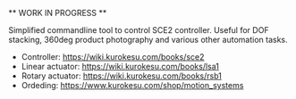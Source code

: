 ** WORK IN PROGRESS **

Simplified commandline tool to control SCE2 controller. Useful for DOF stacking, 360deg product photography and various other automation tasks.

* Controller: https://wiki.kurokesu.com/books/sce2
* Linear actuator: https://wiki.kurokesu.com/books/lsa1
* Rotary actuator: https://wiki.kurokesu.com/books/rsb1
* Ordeding: https://www.kurokesu.com/shop/motion_systems
